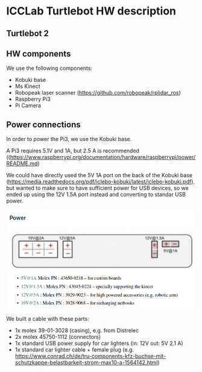 # ICCLab Turtlebot HW description

## Turtlebot 2

## HW components

We use the following components:

* Kobuki base
* Ms Kinect
* Robopeak laser scanner (https://github.com/robopeak/rplidar_ros)
* Raspberry Pi3
* Pi Camera

## Power connections

In order to power the Pi3, we use the Kobuki base.

A Pi3 requires 5.1V and 1A, but 2.5 A is recommended ((https://www.raspberrypi.org/documentation/hardware/raspberrypi/power/README.md)

We could have directly used the 5V 1A port on the back of the Kobuki base (https://media.readthedocs.org/pdf/iclebo-kobuki/latest/iclebo-kobuki.pdf), but wanted to make sure to have sufficient power for USB devices, so we ended up using the 12V 1.5A port instead and converting to standar USB power.

![Kobuki connectors](kobuki_connectors.png  "Kobuki connectors")

We built a cable with these parts:
- 1x molex 39-01-3028 (casing), e.g. from Distrelec
- 2x molex 45750-1112 (connectors)
- 1x standard USB power supply for car lighters (in: 12V out: 5V 2.1 A)
- 1x standard car lighter cable + female plug (e.g. https://www.conrad.ch/de/tru-components-kfz-buchse-mit-schutzkappe-belastbarkeit-strom-max10-a-1564142.html)

